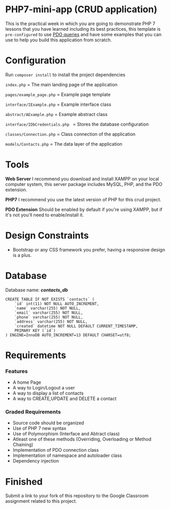 # PHP7-mini-app (CRUD application)

This is the practical week in which you are going to demonstrate PHP 7 lessons that you have learned including its best practices, this template is `pre-configured` to use [PDO queries](http://zetcode.com/php/pdo/) and have some examples that you can use to help you build this application from scratch.


# Configuration

Run `composer install` to install the project dependencies

`index.php` = The main landing page of the application

`pages/example_page.php` = Example page template

`interface/IExample.php` = Example interface class

`abstract/AExample.php` = Example abstract class

`interface/IDbCredentials.php ` = Stores the database configuration

`classes/Connection.php` = Class connection of the application

`models/Contacts.php` = The data layer of the application


#  Tools

**Web Server**  I recommend you download and install XAMPP on your local computer system, this server package includes MySQL, PHP, and the PDO extension.

**PHP7**  I recommend you use the latest version of PHP for this crud project.

**PDO Extension**  Should be enabled by default if you're using XAMPP, but if it's not you'll need to enable/install it.


# Design Constraints

- Bootstrap or any CSS framework you prefer, having a responsive design is a plus.


# Database  

Database name: ***contacts_db***

```
CREATE TABLE IF NOT EXISTS `contacts` (
	`id` int(11) NOT NULL AUTO_INCREMENT,
  	`name` varchar(255) NOT NULL,
  	`email` varchar(255) NOT NULL,
  	`phone` varchar(255) NOT NULL,
  	`address` varchar(255) NOT NULL,
  	`created` datetime NOT NULL DEFAULT CURRENT_TIMESTAMP,
	PRIMARY KEY (`id`)
) ENGINE=InnoDB AUTO_INCREMENT=13 DEFAULT CHARSET=utf8;
```

#  Requirements

### Features

* A home Page
* A way to Login/Logout a user
* A way to display a list of contacts
* A way to CREATE,UPDATE and DELETE a contact

### Graded Requirements

* Source code should be organized
* Use of PHP 7 new syntax
* Use of Polymorphism (Interface and Abtract class)
* Atleast one of these methods (Overriding, Overloading or Method Chaining)
* Implementation of PDO connection class
* Implementation of namespace and autoloader class
* Dependency injection


# Finished 

Submit a link to your fork of this repository to the Google Classroom assignment related to this project.

